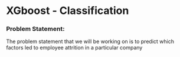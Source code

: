 # XGboost - Classification

### Problem Statement:
The problem statement that we will be working on is to predict which factors led to employee attrition in a particular company